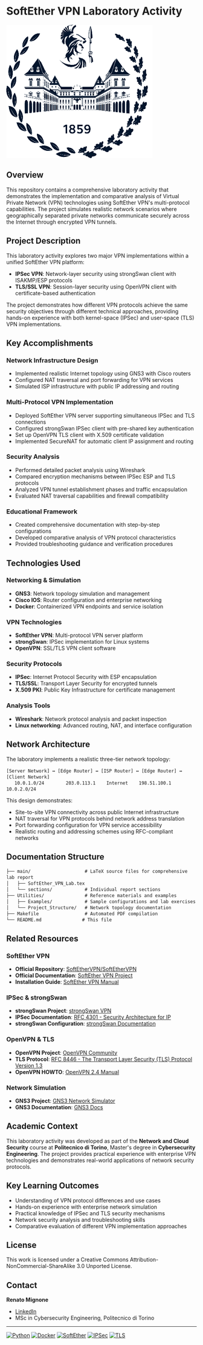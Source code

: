 # SoftEther VPN Laboratory Activity

![Politecnico di Torino](resources/General/polito_logo.png)

## Overview

This repository contains a comprehensive laboratory activity that demonstrates the implementation and comparative analysis of Virtual Private Network (VPN) technologies using SoftEther VPN's multi-protocol capabilities. The project simulates realistic network scenarios where geographically separated private networks communicate securely across the Internet through encrypted VPN tunnels.

## Project Description

This laboratory activity explores two major VPN implementations within a unified SoftEther VPN platform:

- **IPSec VPN**: Network-layer security using strongSwan client with ISAKMP/ESP protocols
- **TLS/SSL VPN**: Session-layer security using OpenVPN client with certificate-based authentication

The project demonstrates how different VPN protocols achieve the same security objectives through different technical approaches, providing hands-on experience with both kernel-space (IPSec) and user-space (TLS) VPN implementations.

## Key Accomplishments

### Network Infrastructure Design
- Implemented realistic Internet topology using GNS3 with Cisco routers
- Configured NAT traversal and port forwarding for VPN services
- Simulated ISP infrastructure with public IP addressing and routing

### Multi-Protocol VPN Implementation
- Deployed SoftEther VPN server supporting simultaneous IPSec and TLS connections
- Configured strongSwan IPSec client with pre-shared key authentication
- Set up OpenVPN TLS client with X.509 certificate validation
- Implemented SecureNAT for automatic client IP assignment and routing

### Security Analysis
- Performed detailed packet analysis using Wireshark
- Compared encryption mechanisms between IPSec ESP and TLS protocols
- Analyzed VPN tunnel establishment phases and traffic encapsulation
- Evaluated NAT traversal capabilities and firewall compatibility

### Educational Framework
- Created comprehensive documentation with step-by-step configurations
- Developed comparative analysis of VPN protocol characteristics
- Provided troubleshooting guidance and verification procedures

## Technologies Used

### Networking & Simulation
- **GNS3**: Network topology simulation and management
- **Cisco IOS**: Router configuration and enterprise networking
- **Docker**: Containerized VPN endpoints and service isolation

### VPN Technologies
- **SoftEther VPN**: Multi-protocol VPN server platform
- **strongSwan**: IPSec implementation for Linux systems
- **OpenVPN**: SSL/TLS VPN client software

### Security Protocols
- **IPSec**: Internet Protocol Security with ESP encapsulation
- **TLS/SSL**: Transport Layer Security for encrypted tunnels
- **X.509 PKI**: Public Key Infrastructure for certificate management

### Analysis Tools
- **Wireshark**: Network protocol analysis and packet inspection
- **Linux networking**: Advanced routing, NAT, and interface configuration

## Network Architecture

The laboratory implements a realistic three-tier network topology:

```
[Server Network] ↔ [Edge Router] ↔ [ISP Router] ↔ [Edge Router] ↔ [Client Network]
   10.0.1.0/24        203.0.113.1    Internet    198.51.100.1      10.0.2.0/24
```

This design demonstrates:
- Site-to-site VPN connectivity across public Internet infrastructure
- NAT traversal for VPN protocols behind network address translation
- Port forwarding configuration for VPN service accessibility
- Realistic routing and addressing schemes using RFC-compliant networks

## Documentation Structure

```
├── main/                    # LaTeX source files for comprehensive lab report
│   ├── SoftEther_VPN_Lab.tex
│   └── sections/            # Individual report sections
├── Utilities/               # Reference materials and examples
│   ├── Examples/            # Sample configurations and lab exercises
│   └── Project_Structure/   # Network topology documentation
├── Makefile                 # Automated PDF compilation
└── README.md               # This file
```

## Related Resources

### SoftEther VPN
- **Official Repository**: [SoftEtherVPN/SoftEtherVPN](https://github.com/SoftEtherVPN/SoftEtherVPN)
- **Official Documentation**: [SoftEther VPN Project](https://www.softether.org/)
- **Installation Guide**: [SoftEther VPN Manual](https://www.softether.org/4-docs)

### IPSec & strongSwan
- **strongSwan Project**: [strongSwan VPN](https://www.strongswan.org/)
- **IPSec Documentation**: [RFC 4301 - Security Architecture for IP](https://tools.ietf.org/html/rfc4301)
- **strongSwan Configuration**: [strongSwan Documentation](https://docs.strongswan.org/)

### OpenVPN & TLS
- **OpenVPN Project**: [OpenVPN Community](https://openvpn.net/community/)
- **TLS Protocol**: [RFC 8446 - The Transport Layer Security (TLS) Protocol Version 1.3](https://tools.ietf.org/html/rfc8446)
- **OpenVPN HOWTO**: [OpenVPN 2.4 Manual](https://openvpn.net/community-resources/how-to/)

### Network Simulation
- **GNS3 Project**: [GNS3 Network Simulator](https://www.gns3.com/)
- **GNS3 Documentation**: [GNS3 Docs](https://docs.gns3.com/)

## Academic Context

This laboratory activity was developed as part of the **Network and Cloud Security** course at **Politecnico di Torino**, Master's degree in **Cybersecurity Engineering**. The project provides practical experience with enterprise VPN technologies and demonstrates real-world applications of network security protocols.

## Key Learning Outcomes

- Understanding of VPN protocol differences and use cases
- Hands-on experience with enterprise network simulation
- Practical knowledge of IPSec and TLS security mechanisms
- Network security analysis and troubleshooting skills
- Comparative evaluation of different VPN implementation approaches

## License

This work is licensed under a Creative Commons Attribution-NonCommercial-ShareAlike 3.0 Unported License.

## Contact

**Renato Mignone**  
- [LinkedIn](https://www.linkedin.com/in/renato-mignone/)  
- MSc in Cybersecurity Engineering, Politecnico di Torino

---

[![Python](https://img.shields.io/badge/GNS3-Network_Simulation-blue)](https://www.gns3.com/)
[![Docker](https://img.shields.io/badge/Docker-Containerization-lightblue)](https://www.docker.com/)
[![SoftEther](https://img.shields.io/badge/SoftEther-VPN_Platform-green)](https://www.softether.org/)
[![IPSec](https://img.shields.io/badge/IPSec-Network_Security-red)](https://tools.ietf.org/html/rfc4301)
[![TLS](https://img.shields.io/badge/TLS-Transport_Security-orange)](https://tools.ietf.org/html/rfc8446)